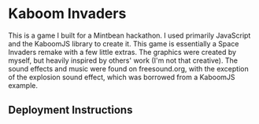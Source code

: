 # Kaboom Invaders
This is a game I built for a Mintbean hackathon. I used primarily JavaScript and the KaboomJS library to create it. This game is essentially a Space Invaders remake with a few little extras. The graphics were created by myself, but heavily inspired by others' work (I'm not that creative). The sound effects and music were found on freesound.org, with the exception of the explosion sound effect, which was borrowed from a KaboomJS example.

## **Deployment Instructions**


